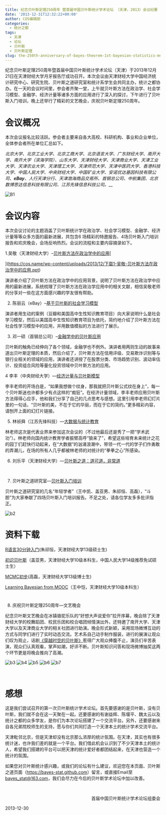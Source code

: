 ```yaml
---
title: 纪念贝叶斯定理250周年 暨首届中国贝叶斯统计学术论坛 （天津，2013）会议纪要
date: '2013-12-31T12:32:22+00:00'
author: COS编辑部
categories:
  - 统计之都
tags:
  - 天津
  - 论坛
  - 贝叶斯
  - 贝叶斯定理
slug: the-250th-anniversary-of-bayes-theorem-1st-bayesian-statistics-meeting
---
```


纪念贝叶斯定理250周年暨首届中国贝叶斯统计学术论坛（天津）于2013年12月21日在天津财经大学月牙报告厅成功召开。本次会议由天津财经大学中国经济统计研究中心、研究生院、贝叶斯之道研究室和统计系学生会共同主办，统计之都协办。在一天的会议时间里，参会者齐聚一堂，上午就贝叶斯方法在政治学、社会学习模型、金融学、经济计量等诸多方面的应用进行了深入的探讨，下午进行了贝叶斯入门培训，晚上还举行了精彩的文艺晚会，庆祝贝叶斯定理250周年。

# 会议概况

本次会议报名比较活跃。参会者主要来自各大高校、科研机构、事业和企业单位，全体参会者所在单位汇总如下。

_北京大学、北京工业大学、北京工商大学、北京语言大学、广东财经大学、南开大学、南开大学（滨海学院）、山东大学、天津财经大学、天津商业大学、天津工业大学、天津农业大学、天津理工大学、天津师范大学、天津中医药大学、香港科技大学、中国人民大学、中央财经大学、中国矿业大学、安诺优达基因科技有限公司、__eBay__、人行天津分行、天津渤海商品交易所、首钢总公司、中航集团、北京数博思达信息科技有限公司、江苏先锋信息科技公司。___
  
<!--more-->


  
![B1](https://cos.name/wp-content/uploads/2013/12/B1.jpg)
  
<!--more-->

# 会议内容

本次会议讨论的主题涵盖了贝叶斯统计学在政治学、社会学习模型、金融学、经济计量等等众多方面的最新进展，共包含6 场精彩的特邀报告、4场贝叶斯入门培训报告和欢庆晚会，会场反响热烈。会议的流程和主要内容摘录如下。

1.吴敬（天津财经大学）&#8211;[贝叶斯方法在政治学中的应用](https://cos.name/wp-content/uploads/2013/12/下载1-吴敬-贝叶斯方法在政治学中的应用.ppt)[
  
](https://cos.name/wp-content/uploads/2013/12/下载1-吴敬-贝叶斯方法在政治学中的应用.ppt) 

演讲者介绍了贝叶斯方法在政治学中的应用背景，说明了贝叶斯方法在政治学中应用的最新进展，系统梳理了贝叶斯方法在政治学应用中的相关文献，相信吴敬老师的分享对一些在这方面感兴趣的学友很有帮助。

2. 陈丽云（eBay）&#8211;[基于贝叶斯的社会学习模型](https://cos.name/wp-content/uploads/2013/12/下载2-Liyun.Chen-slides_social_learning_part.pdf)<span style="text-decoration: underline;"><br /> </span>

演讲者用生动的案例（豆瓣和美国高中生性知识教育项目）向大家说明什么是社会学习模型，然后以美国高中生性知识教育项目为依托，简约地介绍了贝叶斯方法在社会性学习模型中的应用，并用数值模拟的方法进行了展示。

3. 邓一硕（首钢总公司）&#8211;[金融学中的贝叶斯应用](https://cos.name/wp-content/uploads/2013/12/下载4-邓一硕-贝叶斯在金融领域的应用概览.pdf)<span style="text-decoration: underline;"><br /> </span>

贝叶斯的触角已经伸向了各个领域，金融学也不例外。演讲者用两则生动的故事来道出贝叶斯定理的本质，然后介绍了，贝叶斯方法在信用评级、交易欺诈识别等与银行业相关的领域的应用，演讲者还讲授了在股票分类、市场趋势识别、波动率估计、投资组合风险等量化投资领域中贝叶斯方法的应用。

4 李丰（中央财经大学）—[经济计量与贝叶斯模型](https://cos.name/wp-content/uploads/2013/12/下载3-Feng.Li-Bayesian1.pdf)<span style="text-decoration: underline;"><br /> </span>

李丰老师的开场白是，“如果我想做个纹身，那我就把贝叶斯公式纹在身上”，每一个贝叶斯迷也许都多少有点这样的“痴狂”。在经济计量领域，李丰老师应用贝叶斯方法得得心应手，他和我们分享了自己的几点思考与感想。这里引用李老师幻灯片里的一句话，“贝叶斯的美，不在于它的华丽，而在于它的简约。”更多精彩内容，请刨开上面的幻灯片链接。

5. 林祯舜（江苏先锋科技）—[大数据与统计教育](https://cos.name/wp-content/uploads/2013/12/下载5-林祯舜-大数据与统计教育-业界的观点.pdf)<span style="text-decoration: underline;"><br /> </span>

林老师这次是代表业界来参加这次会议的（不过他最后还是秀了一把“学术武功”）。林老师向国内统计教育学者振臂高呼“狼来了”，希望这些培育未来统计之花的园丁们赶快行动起来，在“大数据”的汹涌浪潮中，带领一代一代的学子们作勇敢的弄潮儿，在场的所有人几乎都被林老师的对统计的“拳拳之心”所感染。

6. 刘乐平（天津财经大学）—[贝叶斯之道：道可道，非常道](https://cos.name/wp-content/uploads/2013/12/下载6-刘乐平-贝叶斯之道-道可道-非常道-2013-12-21.ppt)<span style="text-decoration: underline;"><br /> </span>

&nbsp;

7. 贝叶斯之道研究室—[贝叶斯入门培训](https://bayes-stat.github.com)

贝叶斯之道研究室的几名“年轻学者”（王中凯、盖亚男、朱祁恒、高磊），“斗胆”为大家奉献了四场贝叶斯入门培训报告。不足之处，请各位学友多多批评指正。

![b2](https://cos.name/wp-content/uploads/2013/12/b2.jpg)

# 资料下载

<p align="left">
  <a href="https://cos.name/wp-content/uploads/2013/12/下载7-朱祁恒-R语言30分钟入门.rar">R语言30分钟入门</a>(朱祁恒，天津财经大学13级硕士生)<span style="text-decoration: underline;"><br /> </span>
</p>

<p align="left">
  <a href="https://cos.name/wp-content/uploads/2013/12/下载8-盖亚男-初识贝叶斯1.pdf">初识贝叶斯</a>（盖亚男，天津财经大学10级本科生，中国人民大学14级推荐免试硕士生）<span style="text-decoration: underline;"><br /> </span>
</p>

<p align="left">
  <a href="https://cos.name/wp-content/uploads/2013/12/下载9-高磊-MCMC初步.rar">MCMC初步</a>(高磊，天津财经大学13级博士生)<span style="text-decoration: underline;"><br /> </span>
</p>

<p align="left">
  <a href="https://cos.name/wp-content/uploads/2013/12/下载10-王中恺-Learning-Bayesian-from-MOOC.pdf">Learning Bayesian from MOOC</a>（王中恺，天津财经大学10级本科生）<span style="text-decoration: underline;"><br /> </span>
</p>

# 

8. 庆祝贝叶斯定理250周年—文艺晚会

纪念贝叶斯文艺晚会在冰镇骆驼乐队的“好想大声说爱你”拉开序幕，晚会除了天津财经大学的校舞蹈团、校民乐团和校合唱团倾情演出外，还特邀了南开大学、天津大学以及天津商业大学的相关社团进行助演。晚会形式新颖，采用现场微博互动的方式与同学们进行了实时动态交流。艺术系自己动手制作服装，进行的展演让观众们叹为观止，话剧[《穿越时空的贝叶斯》](https://cos.name/wp-content/uploads/2013/12/下载11-张园-贝叶斯话剧剧本.doc)惹得广大观众捧腹不止，演员们辛苦表演，观众们认真观看，掌声如潮，好评不断。贝叶斯知识问答和现场微博抽奖这两个环节更是将晚会推向了高潮。

![b3](https://cos.name/wp-content/uploads/2013/12/b3.jpg) ![b4](https://cos.name/wp-content/uploads/2013/12/b4.jpg) ![b5](https://cos.name/wp-content/uploads/2013/12/b5.jpg) ![b6](https://cos.name/wp-content/uploads/2013/12/b6.jpg) ![b7](https://cos.name/wp-content/uploads/2013/12/b7.jpg)

&nbsp;

# 感想

这是我们尝试召开的第一次贝叶斯统计学术论坛。首先要感谢的是贝叶斯，没有贝叶斯，我们就不会在这一天聚在一起。还要感谢的有谢益辉、陈堰平、魏太云以及统计之都的众多学友，是你们为本次论坛搭建了一个交流平台。另外，还要感谢来自各兄弟院校师生的支持，愿与你们共同打造一个天津本土的统计学术交流平台。

天津毗邻北京，但是天津却没有北京那么浓厚的统计氛围。在天津，其实也有很多统计迷，也许我们差的就是一个平台。我们借此机会认识到了不少天津本土的统计人，希望我们搭建的平台可以把天津的统计爱好者都团结起来，在天津也营造一个统计的氛围。

如果您对贝叶斯统计感兴趣，或我们的论坛有什么建议，欢迎您在本页面、贝叶斯之道页面（<a href="https://bayes-stat.github.com" target="_blank">https://bayes-stat.github.com</a>）留言，或直接Email至 bayes_stat@163.com，我们会尽力在今后的贝叶斯学术论坛中加以改善。

&nbsp;

<p align="right">
  首届中国贝叶斯统计学术论坛组委会
</p>

2013-12-30
